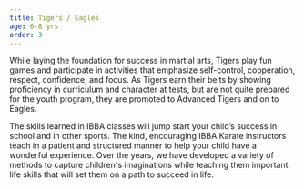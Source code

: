 ```yaml
---
title: Tigers / Eagles
age: 6-8 yrs
order: 3
---
```



While laying the foundation for success in martial arts, Tigers play fun games and participate in activities that emphasize self-control, cooperation, respect, confidence, and focus. As Tigers earn their belts by showing proficiency in curriculum and character at tests, but are not quite prepared for the youth program, they are promoted to Advanced Tigers and on to Eagles.

The skills learned in IBBA classes will jump start your child’s success in school and in other sports. The kind, encouraging IBBA Karate instructors teach in a patient and structured manner to help your child have a wonderful experience. Over the years, we have developed a variety of methods to capture children's imaginations while teaching them important life skills that will set them on a path to succeed in life.
